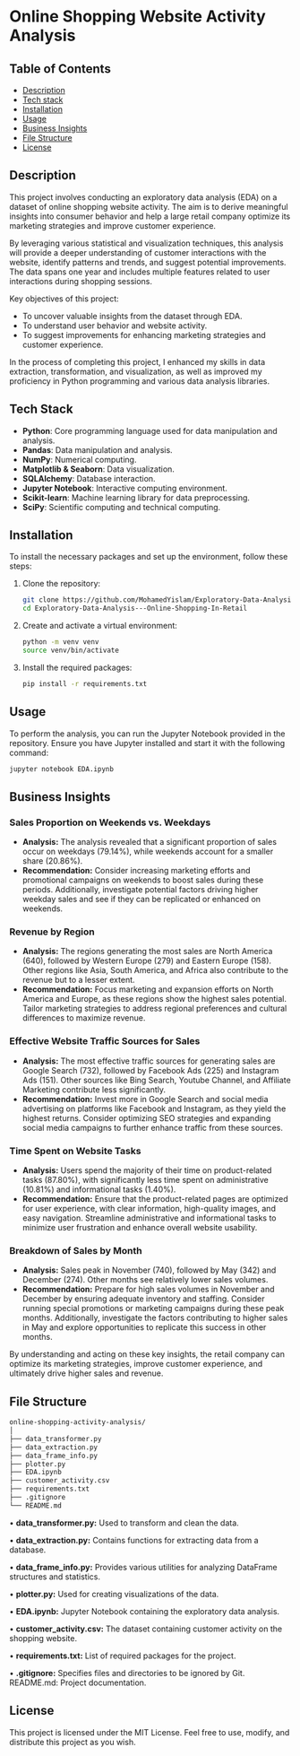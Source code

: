# Online Shopping Website Activity Analysis

## Table of Contents
- [Description](#description)
- [Tech stack](#tech_stack)
- [Installation](#installation)
- [Usage](#usage)
- [Business Insights](#Business_Insights)
- [File Structure](#file_structure)
- [License](#license)

## Description

This project involves conducting an exploratory data analysis (EDA) on a dataset of online shopping website activity. The aim is to derive meaningful insights into consumer behavior and help a large retail company optimize its marketing strategies and improve customer experience.

By leveraging various statistical and visualization techniques, this analysis will provide a deeper understanding of customer interactions with the website, identify patterns and trends, and suggest potential improvements. The data spans one year and includes multiple features related to user interactions during shopping sessions.

Key objectives of this project:
- To uncover valuable insights from the dataset through EDA.
- To understand user behavior and website activity.
- To suggest improvements for enhancing marketing strategies and customer experience.

In the process of completing this project, I enhanced my skills in data extraction, transformation, and visualization, as well as improved my proficiency in Python programming and various data analysis libraries.


## Tech Stack

- **Python**: Core programming language used for data manipulation and analysis.
- **Pandas**: Data manipulation and analysis.
- **NumPy**: Numerical computing.
- **Matplotlib & Seaborn**: Data visualization.
- **SQLAlchemy**: Database interaction.
- **Jupyter Notebook**: Interactive computing environment.
- **Scikit-learn**: Machine learning library for data preprocessing.
- **SciPy**: Scientific computing and technical computing.



## Installation

To install the necessary packages and set up the environment, follow these steps:

1. Clone the repository:
    ```sh
    git clone https://github.com/MohamedYislam/Exploratory-Data-Analysis---Online-Shopping-In-Retail.git
    cd Exploratory-Data-Analysis---Online-Shopping-In-Retail
    ```

2. Create and activate a virtual environment:
    ```sh
    python -m venv venv
    source venv/bin/activate 
    ```

3. Install the required packages:
    ```sh
    pip install -r requirements.txt
    ```

## Usage

To perform the analysis, you can run the Jupyter Notebook provided in the repository. Ensure you have Jupyter installed and start it with the following command:

```sh
jupyter notebook EDA.ipynb
```
## Business Insights

### Sales Proportion on Weekends vs. Weekdays
- **Analysis:** The analysis revealed that a significant proportion of sales occur on weekdays (79.14%), while weekends account for a smaller share (20.86%).
- **Recommendation:** Consider increasing marketing efforts and promotional campaigns on weekends to boost sales during these periods. Additionally, investigate potential factors driving higher weekday sales and see if they can be replicated or enhanced on weekends.

### Revenue by Region
- **Analysis:** The regions generating the most sales are North America (640), followed by Western Europe (279) and Eastern Europe (158). Other regions like Asia, South America, and Africa also contribute to the revenue but to a lesser extent.
- **Recommendation:** Focus marketing and expansion efforts on North America and Europe, as these regions show the highest sales potential. Tailor marketing strategies to address regional preferences and cultural differences to maximize revenue.

### Effective Website Traffic Sources for Sales
- **Analysis:** The most effective traffic sources for generating sales are Google Search (732), followed by Facebook Ads (225) and Instagram Ads (151). Other sources like Bing Search, Youtube Channel, and Affiliate Marketing contribute less significantly.
- **Recommendation:** Invest more in Google Search and social media advertising on platforms like Facebook and Instagram, as they yield the highest returns. Consider optimizing SEO strategies and expanding social media campaigns to further enhance traffic from these sources.

### Time Spent on Website Tasks
- **Analysis:** Users spend the majority of their time on product-related tasks (87.80%), with significantly less time spent on administrative (10.81%) and informational tasks (1.40%).
- **Recommendation:** Ensure that the product-related pages are optimized for user experience, with clear information, high-quality images, and easy navigation. Streamline administrative and informational tasks to minimize user frustration and enhance overall website usability.

### Breakdown of Sales by Month
- **Analysis:** Sales peak in November (740), followed by May (342) and December (274). Other months see relatively lower sales volumes.
- **Recommendation:** Prepare for high sales volumes in November and December by ensuring adequate inventory and staffing. Consider running special promotions or marketing campaigns during these peak months. Additionally, investigate the factors contributing to higher sales in May and explore opportunities to replicate this success in other months.

By understanding and acting on these key insights, the retail company can optimize its marketing strategies, improve customer experience, and ultimately drive higher sales and revenue.


## File Structure
```sh
online-shopping-activity-analysis/
│
├── data_transformer.py
├── data_extraction.py
├── data_frame_info.py
├── plotter.py
├── EDA.ipynb
├── customer_activity.csv
├── requirements.txt
├── .gitignore
└── README.md
```

• **data_transformer.py:** Used to transform and clean the data.

• **data_extraction.py:** Contains functions for extracting data from a database.

• **data_frame_info.py:** Provides various utilities for analyzing DataFrame structures and statistics.

• **plotter.py:** Used for creating visualizations of the data.

• **EDA.ipynb:** Jupyter Notebook containing the exploratory data analysis.

• **customer_activity.csv:** The dataset containing customer activity on the shopping website.

• **requirements.txt:** List of required packages for the project.

• **.gitignore:** Specifies files and directories to be ignored by Git.
README.md: Project documentation.

## License

This project is licensed under the MIT License. Feel free to use, modify, and distribute this project as you wish.
